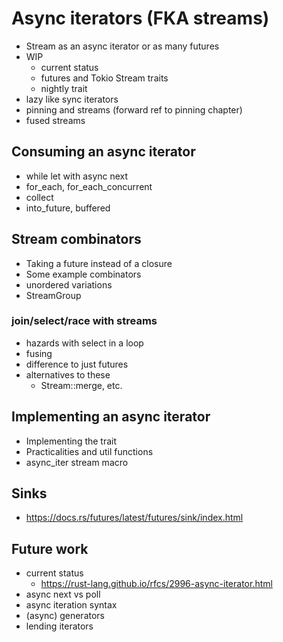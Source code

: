# Async iterators (FKA streams)

- Stream as an async iterator or as many futures
- WIP
  - current status
  - futures and Tokio Stream traits
  - nightly trait
- lazy like sync iterators
- pinning and streams (forward ref to pinning chapter)
- fused streams

## Consuming an async iterator

- while let with async next
- for_each, for_each_concurrent
- collect
- into_future, buffered

## Stream combinators

- Taking a future instead of a closure
- Some example combinators
- unordered variations
- StreamGroup

### join/select/race with streams

- hazards with select in a loop
- fusing
- difference to just futures
- alternatives to these
  - Stream::merge, etc.

## Implementing an async iterator

- Implementing the trait
- Practicalities and util functions
- async_iter stream macro

## Sinks

- https://docs.rs/futures/latest/futures/sink/index.html

## Future work

- current status
  - https://rust-lang.github.io/rfcs/2996-async-iterator.html
- async next vs poll
- async iteration syntax
- (async) generators
- lending iterators

